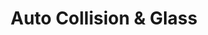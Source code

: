---
title: "Auto Collision & Glass"
url: /niagara-falls/auto-collision-and-glass/
shop: car repair
---